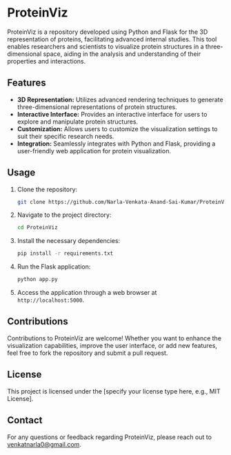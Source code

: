# ProteinViz

ProteinViz is a repository developed using Python and Flask for the 3D representation of proteins, facilitating advanced internal studies. This tool enables researchers and scientists to visualize protein structures in a three-dimensional space, aiding in the analysis and understanding of their properties and interactions.

## Features

- **3D Representation:** Utilizes advanced rendering techniques to generate three-dimensional representations of protein structures.
- **Interactive Interface:** Provides an interactive interface for users to explore and manipulate protein structures.
- **Customization:** Allows users to customize the visualization settings to suit their specific research needs.
- **Integration:** Seamlessly integrates with Python and Flask, providing a user-friendly web application for protein visualization.

## Usage

1. Clone the repository:
   ```bash
   git clone https://github.com/Narla-Venkata-Anand-Sai-Kumar/ProteinViz.git
   ```

2. Navigate to the project directory:
   ```bash
   cd ProteinViz
   ```

3. Install the necessary dependencies:
   ```bash
   pip install -r requirements.txt
   ```

4. Run the Flask application:
   ```bash
   python app.py
   ```

5. Access the application through a web browser at `http://localhost:5000`.

## Contributions

Contributions to ProteinViz are welcome! Whether you want to enhance the visualization capabilities, improve the user interface, or add new features, feel free to fork the repository and submit a pull request.

## License

This project is licensed under the [specify your license type here, e.g., MIT License].

## Contact

For any questions or feedback regarding ProteinViz, please reach out to venkatnarla0@gmail.com.
